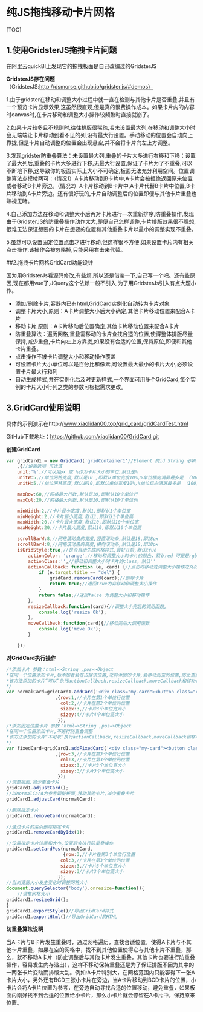 # 纯JS拖拽移动卡片网格

[TOC]

## 1.使用GridsterJS拖拽卡片问题
在阿里云quickBI上发现它的拖拽板面是自己改编过的GridsterJS

**GridsterJS存在问题**（GridsterJS:http://dsmorse.github.io/gridster.js/#demos）

1.由于gridster在移动和调整大小过程中就一直在检测与其他卡片是否重叠,并且有一个预览卡片显示效果,这虽然很直观,但是真的很费操作成本。如果卡片内的内容时canvas时,在卡片移动和调整大小操作较频繁时直接就崩了。

2.如果卡片较多且不规则时,往往排版很稀疏,若未设置最大列,在移动和调整大小时会无端端让卡片移动到看不见的列,没有最大行设置。手动移动的位置会自动向上靠拢,但是卡片自动调整的位置会出现悬空,并不会将卡片向左上方调整。

3.发现gridster防重叠算法：未设置最大列,重叠的卡片大多进行右移和下移；设置了最大列后,重叠的卡片大多进行下移,无最大行设置,保证了卡片为了不重叠,可以不断地下移,这导致你的板面实际上大小不可确定,板面无法充分利用空间。位置调整算法点模棱两可：（情况1）A卡片移动到B卡片中,A卡片会被拒绝返回原来位置或者移动B卡片旁边。（情况2）A卡片移动到B卡片中,A卡片代替B卡片中位置,B卡片移动到A卡片旁边。还有很好玩的,卡片自动调整后的位置即便与其他卡片重叠也熟视无睹。

4.自己添加方法在移动和调整大小后再对卡片进行一次重新排序,防重叠操作,发现由于GridsterJS的防重叠操作动作太大,即便自己怎样调整,卡片排版效果很不理想,很难无法保证想要的卡片在想要的位置和其他重叠卡片以最小的调整实现不重叠。

5.虽然可以设置固定位置点击才进行移动,但这样很不方便,如果设置卡片内有相关点击操作,该操作会被忽略掉,只能采用右击来代替。



##2.拖拽卡片网格GridCard功能设计

因为用GridsterJs看源码修改,有些烦,所以还是借鉴一下,自己写一个吧。还有些原因,现在都用vue了,JQuery这个依赖一般不引入,为了用GridsterJs引入有点大题小作。

- 添加/删除卡片,容器内已有html,GridCard实例化自动转为卡片对象
- 调整卡片大小,原则：A卡片调整大小后大小确定,其他卡片移动位置来配合A卡片
- 移动卡片,原则：A卡片移动后位置确定,其他卡片移动位置来配合A卡片
- 防重叠算法：遍历网格,重叠需移动的卡片查找合适的位置,使得整体排版尽量保持,减少重叠,卡片向左上方靠拢,如果没有合适的位置,保持原位,即便和其他卡片重叠。
- 点击操作不被卡片调整大小和移动操作覆盖
- 可设置卡片大小单位可以是百分比和像素,可设置最大最小的卡片大小,必须设置卡片最大行和列
- 自动生成样式,并在实例化后及时更新样式,一个界面可用多个GridCard,每个实例的卡片大小行列之类的参数可根据需求更改。

## 3.GridCard使用说明

具体的示例演示在http://www.xiaolidan00.top/grid_card/gridCardTest.html

GitHub下载地址：https://github.com/xiaolidan00/GridCard.git

**创建GridCard**
```js
var gridCard1 = new GridCard('gridContainer1'//Element 的id String 必填
	,{//设置选项 可选填		
	unit:'%',//可以用px 或 %作为卡片大小的单位,默认是%
	unitW:5,//单位网格宽度,默认是10 ,即默认单位宽度10%,%单位横向满屏最多是 （100/unitW）个单位宽,px单位横向满屏最多是（父容器宽/unitW）个单位宽
	unitH:5,//单位网格高度,默认是10,即默认单位宽度10%,%单位纵向满屏最多是 （100/unitW）个单位高,px单位纵向满屏最多是（父容器宽/unitH）个单位高

	maxRow:60,//网格最大行数,默认是10,即默认10个单位行
	maxCol:20,//网格最大列数,默认是10,即默认10个单位列

	minWidth:2,//卡片最小宽度,默认1,即默认1个单位宽
	minHeight:2,//卡片最小高度,默认1,即默认1个单位高
	maxWidth:20,//卡片最大宽度,默认10,即默认10个单位宽
	maxHeight:20,//卡片最大高度,默认10,即默认10个单位高

	scrollBarW:8,//网格滚动条的宽度,竖直滚动条,默认是18,即18px
	scrollBarH:8,//网格滚动条的高度,横向滚动条,默认是18,即18px
	isGridStyle:true,//是否自动生成网格样式,最好开启,默认true
		actionColor: 'orange',//移动和调整大小时卡片的颜色，默认red 可是是rgb,rgba,Hex,浏览器颜色值
    	actionClass:'',//移动和调整大小时卡片的class，默认''
		actionCallback: function (e, card) {//点击时移动或调整大小操作之外的动作 e为点击mouseEvent, card选中的卡片
			if (e.target.title == "del") {
				gridCard.removeCard(card);//删除卡片
				return true;//返回true为非移动和调整大小操作
			}
			return false;//返回false 为调整大小和移动操作
		},
		resizeCallback:function(card){//调整大小完后的调用函数,
			console.log('resize Ok');
		},
		moveCallback:function(card){//移动完后大调用函数
			console.log('move Ok');
		}

	});
```

**对GridCard执行操作**

```js
/*添加卡片 参数：html=>String ,pos=>Object 
*在同一个位置添加卡片,后添加者会在占据该位置,之前添加的卡片,会移动到空的位置,防止重叠
*该方法添加的卡片“可以”执行actionCallback,resizeCallback,moveCallback和移动调整大小操作
*/
var normalCard=gridCard1.addCard('<div class="my-card"><button class="circle-btn red" style="position:absolute;right:0;top:0;" title="del">删除</button>First</div>'//html字符串
                  ,{row:1,//卡片在第1个单位行位置
                    col:2,//卡片在第2个单位列位置 
                    sizex:3,//卡片3个单位宽大小 
                    sizey:4//卡片4个单位高大小
                   });
/*添加固定位置卡片 参数：html=>String ,pos=>Object 
*在同一个位置添加卡片,不进行防重叠调整
*该方法添加的卡片“不可以”执行actionCallback,resizeCallback,moveCallback和移动调整大小操作
*/
var fixedCard=gridCard1.addFixedCard('<div class="my-card"><button class="circle-btn red" style="position:absolute;right:0;top:0;" title="del">删除</button>Fixed</div>'//html字符串
                  ,{row:3,//卡片在第3个单位行位置
                    col:3,//卡片在第3个单位列位置 
                    sizex:3,//卡片3个单位宽大小 
                    sizey:3//卡片3个单位高大小
				   });
//调整板面,减少重叠卡片
gridCard1.adjustCard();
//以normalCard为参考调整板面,移动其他卡片,减少重叠卡片
gridCard1.adjustCard(normalCard);

//删除指定卡片
gridCard1.removeCard(normalCard);

//通过卡片的索引删除指定卡片
gridCard1.removeCardByIdx(1);

//设置指定卡片位置和大小,设置后会执行防重叠操作
gridCard1.setCardPos(normalCard,
                     {row:3,//卡片在第3个单位行位置
                    col:3,//卡片在第3个单位列位置 
                    sizex:3,//卡片3个单位宽大小 
                    sizey:3//卡片3个单位高大小
				   });
//当浏览器大小发生变化时调整网格大小
document.querySelector('body').onresize=function(){
    //调整网格大小
gridCard1.resizeGrid();
}
gridCard1.exportStyle()//导出GridCard样式
gridCard1.exportHtml()//导出GridCard的HTML
```

**防重叠算法说明**

当A卡片与B卡片发生重叠时，通过网格遍历，查找合适位置，使得A卡片与不其他卡片重叠，如果在空的网格中，找不到其他位置使得它与其他卡片不重叠，那么，就不移动A卡片（防止调整后与其他卡片发生重叠，其他卡片也要进行防重叠操作，容易发生内存溢出），这样不移动保持重叠还是为了保证排版不因为其中的一两张卡片变动而排版大乱。例如:A卡片特别大，在网格范围内只能容得下一张A卡片大小，另外还有BCD三张小卡片在旁边，当A卡片移动到BCD卡片的位置，小卡片会将A卡片位置为参考，在旁边自动寻找合适的位置移动，避免重叠，如果板面内刚好找不到合适的位置给小卡片，那么小卡片就会停留在A卡片中，保持原来位置。





